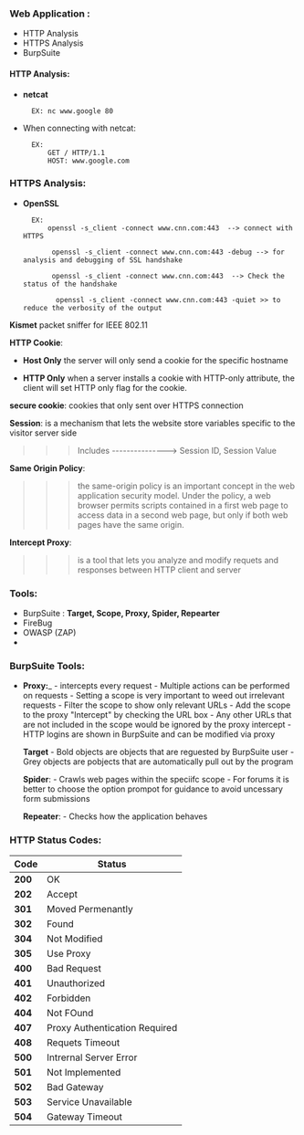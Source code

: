 ### Web Application :

- HTTP Analysis
- HTTPS Analysis 
- BurpSuite


#### HTTP Analysis:

- __netcat__
    
        EX: nc www.google 80 

- When connecting with netcat:

        EX:
            GET / HTTP/1.1
            HOST: www.google.com




### HTTPS Analysis:

- __OpenSSL__
    
        EX:
            openssl -s_client -connect www.cnn.com:443  --> connect with HTTPS

             openssl -s_client -connect www.cnn.com:443 -debug --> for analysis and debugging of SSL handshake 
             
             openssl -s_client -connect www.cnn.com:443  --> Check the status of the handshake 
             
              openssl -s_client -connect www.cnn.com:443 -quiet >> to reduce the verbosity of the output 


__Kismet__ packet sniffer for IEEE 802.11

__HTTP Cookie__:

- __Host Only__ the server will only send a cookie for the specific hostname

- __HTTP Only__ when a server installs a cookie with HTTP-only attribute, the client will set HTTP only flag for the cookie.

__secure cookie__: cookies that only sent over HTTPS connection

__Session__: is a mechanism that lets the website store variables specific to the visitor server side
>>> Includes ---------------> Session ID, Session Value
        
__Same Origin Policy__:
>>> the same-origin policy is an important concept in the web application security model. Under the policy, a web browser permits scripts contained in a first web page to access data in a second web page, but only if both web pages have the same origin.

__Intercept Proxy__:

>>> is a tool that lets you analyze and modify requets and responses between HTTP client and server


### Tools:

- BurpSuite : __Target, Scope, Proxy, Spider, Repearter__
- FireBug
- OWASP (ZAP)
-


### BurpSuite Tools:

- __Proxy:___
        - intercepts every request 
        - Multiple actions can be performed on requests
        - Setting a scope is very important to weed out irrelevant requests
        - Filter the  scope to show only relevant URLs
        - Add the scope to the proxy "Intercept" by checking the URL box 
        - Any other URLs that are not included in the scope would be ignored by the
          proxy intercept
        - HTTP logins are shown in BurpSuite and can be modified via proxy 
        
    __Target__
        - Bold objects are objects that are reguested by BurpSuite user
        - Grey objects are pobjects that are automatically pull out by the program
    
    __Spider__:
         - Crawls web pages within the speciifc scope
         - For forums it is better to choose the option prompot for guidance to avoid uncessary form submissions
    
    __Repeater__: 
            - Checks how the application behaves 


### HTTP Status Codes:

|  __Code__ | __Status__   |  
|-----------|--------------|
| __200__   |  OK          |  
| __202__   | Accept       | 
| __301__   | Moved Permenantly   | 
| __302__   |  Found          |  
| __304__   | Not Modified       | 
| __305__   | Use Proxy   | 
| __400__   | Bad Request|
| __401__    | Unauthorized|
| __402__    | Forbidden  |
| __404__   | Not FOund  | 
| __407__   | Proxy Authentication Required|
| __408__   | Requets Timeout |
| __500__   |  Intrernal Server Error          |  
| __501__   |  Not Implemented      | 
| __502__   | Bad Gateway  | 
| __503__   | Service Unavailable | 
| __504__   | Gateway Timeout | 
